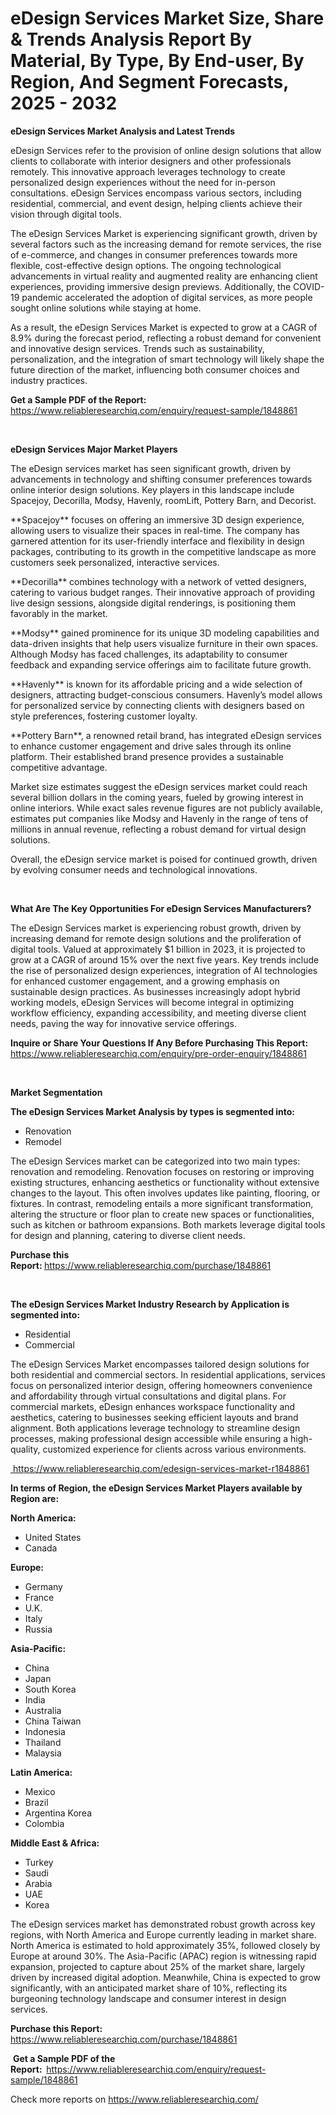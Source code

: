 <p><h1>eDesign Services Market Size, Share & Trends Analysis Report By Material, By Type, By End-user, By Region, And Segment Forecasts, 2025 - 2032</h1></p><p><strong>eDesign Services Market Analysis and Latest Trends</strong></p>
<p><p>eDesign Services refer to the provision of online design solutions that allow clients to collaborate with interior designers and other professionals remotely. This innovative approach leverages technology to create personalized design experiences without the need for in-person consultations. eDesign Services encompass various sectors, including residential, commercial, and event design, helping clients achieve their vision through digital tools.</p><p>The eDesign Services Market is experiencing significant growth, driven by several factors such as the increasing demand for remote services, the rise of e-commerce, and changes in consumer preferences towards more flexible, cost-effective design options. The ongoing technological advancements in virtual reality and augmented reality are enhancing client experiences, providing immersive design previews. Additionally, the COVID-19 pandemic accelerated the adoption of digital services, as more people sought online solutions while staying at home.</p><p>As a result, the eDesign Services Market is expected to grow at a CAGR of 8.9% during the forecast period, reflecting a robust demand for convenient and innovative design services. Trends such as sustainability, personalization, and the integration of smart technology will likely shape the future direction of the market, influencing both consumer choices and industry practices.</p></p>
<p><strong>Get a Sample PDF of the Report:&nbsp;</strong> <a href="https://www.reliableresearchiq.com/enquiry/request-sample/1848861?utm_campaign=2983&utm_medium=2&utm_source=Github&utm_content=ia&utm_term=11032025&utm_id=edesign-services">https://www.reliableresearchiq.com/enquiry/request-sample/1848861</a></p>
<p>&nbsp;</p>
<p><strong>eDesign Services Major Market Players</strong></p>
<p><p>The eDesign services market has seen significant growth, driven by advancements in technology and shifting consumer preferences towards online interior design solutions. Key players in this landscape include Spacejoy, Decorilla, Modsy, Havenly, roomLift, Pottery Barn, and Decorist.</p><p>**Spacejoy** focuses on offering an immersive 3D design experience, allowing users to visualize their spaces in real-time. The company has garnered attention for its user-friendly interface and flexibility in design packages, contributing to its growth in the competitive landscape as more customers seek personalized, interactive services.</p><p>**Decorilla** combines technology with a network of vetted designers, catering to various budget ranges. Their innovative approach of providing live design sessions, alongside digital renderings, is positioning them favorably in the market.</p><p>**Modsy** gained prominence for its unique 3D modeling capabilities and data-driven insights that help users visualize furniture in their own spaces. Although Modsy has faced challenges, its adaptability to consumer feedback and expanding service offerings aim to facilitate future growth.</p><p>**Havenly** is known for its affordable pricing and a wide selection of designers, attracting budget-conscious consumers. Havenly’s model allows for personalized service by connecting clients with designers based on style preferences, fostering customer loyalty.</p><p>**Pottery Barn**, a renowned retail brand, has integrated eDesign services to enhance customer engagement and drive sales through its online platform. Their established brand presence provides a sustainable competitive advantage.</p><p>Market size estimates suggest the eDesign services market could reach several billion dollars in the coming years, fueled by growing interest in online interiors. While exact sales revenue figures are not publicly available, estimates put companies like Modsy and Havenly in the range of tens of millions in annual revenue, reflecting a robust demand for virtual design solutions. </p><p>Overall, the eDesign service market is poised for continued growth, driven by evolving consumer needs and technological innovations.</p></p>
<p>&nbsp;</p>
<p><strong>What Are The Key Opportunities For eDesign Services Manufacturers?</strong></p>
<p><p>The eDesign Services market is experiencing robust growth, driven by increasing demand for remote design solutions and the proliferation of digital tools. Valued at approximately $1 billion in 2023, it is projected to grow at a CAGR of around 15% over the next five years. Key trends include the rise of personalized design experiences, integration of AI technologies for enhanced customer engagement, and a growing emphasis on sustainable design practices. As businesses increasingly adopt hybrid working models, eDesign Services will become integral in optimizing workflow efficiency, expanding accessibility, and meeting diverse client needs, paving the way for innovative service offerings.</p></p>
<p><strong>Inquire or Share Your Questions If Any Before Purchasing This Report:</strong> <a href="https://www.reliableresearchiq.com/enquiry/pre-order-enquiry/1848861?utm_campaign=2983&utm_medium=2&utm_source=Github&utm_content=ia&utm_term=11032025&utm_id=edesign-services">https://www.reliableresearchiq.com/enquiry/pre-order-enquiry/1848861</a></p>
<p>&nbsp;</p>
<p><strong>Market Segmentation</strong></p>
<p><strong>The eDesign Services Market Analysis by types is segmented into:</strong></p>
<p><ul><li>Renovation</li><li>Remodel</li></ul></p>
<p><p>The eDesign Services market can be categorized into two main types: renovation and remodeling. Renovation focuses on restoring or improving existing structures, enhancing aesthetics or functionality without extensive changes to the layout. This often involves updates like painting, flooring, or fixtures. In contrast, remodeling entails a more significant transformation, altering the structure or floor plan to create new spaces or functionalities, such as kitchen or bathroom expansions. Both markets leverage digital tools for design and planning, catering to diverse client needs.</p></p>
<p><strong>Purchase this Report:&nbsp;</strong><a href="https://www.reliableresearchiq.com/purchase/1848861?utm_campaign=2983&utm_medium=2&utm_source=Github&utm_content=ia&utm_term=11032025&utm_id=edesign-services">https://www.reliableresearchiq.com/purchase/1848861</a></p>
<p>&nbsp;</p>
<p><strong>The eDesign Services Market Industry Research by Application is segmented into:</strong></p>
<p><ul><li>Residential</li><li>Commercial</li></ul></p>
<p><p>The eDesign Services Market encompasses tailored design solutions for both residential and commercial sectors. In residential applications, services focus on personalized interior design, offering homeowners convenience and affordability through virtual consultations and digital plans. For commercial markets, eDesign enhances workspace functionality and aesthetics, catering to businesses seeking efficient layouts and brand alignment. Both applications leverage technology to streamline design processes, making professional design accessible while ensuring a high-quality, customized experience for clients across various environments.</p></p>
<p><a href="https://www.reliableresearchiq.com/edesign-services-market-r1848861?utm_campaign=2983&utm_medium=2&utm_source=Github&utm_content=ia&utm_term=11032025&utm_id=edesign-services">&nbsp;https://www.reliableresearchiq.com/edesign-services-market-r1848861</a></p>
<p><strong>In terms of Region, the eDesign Services Market Players available by Region are:</strong></p>
<p>
    <p> <strong> North America: </strong>
        <ul>
            <li>United States</li>
            <li>Canada</li>
        </ul>
        </p> 
    <p> <strong> Europe: </strong>
        <ul>
            <li>Germany</li>
            <li>France</li>
            <li>U.K.</li>
            <li>Italy</li>
            <li>Russia</li>
        </ul>
        </p> 
    <p> <strong> Asia-Pacific: </strong>
        <ul>
            <li>China</li>
            <li>Japan</li>
            <li>South Korea</li>
            <li>India</li>
            <li>Australia</li>
            <li>China Taiwan</li>
            <li>Indonesia</li>
            <li>Thailand</li>
            <li>Malaysia</li>
        </ul>
        </p> 
    <p> <strong> Latin America: </strong>
        <ul>
            <li>Mexico</li>
            <li>Brazil</li>
            <li>Argentina Korea</li>
            <li>Colombia</li>
        </ul>
        </p> 
    <p> <strong> Middle East & Africa: </strong>
        <ul>
            <li>Turkey</li>
            <li>Saudi</li>
            <li>Arabia</li>
            <li>UAE</li>
            <li>Korea</li>
        </ul>
    </p>
    </p>
<p><p>The eDesign services market has demonstrated robust growth across key regions, with North America and Europe currently leading in market share. North America is estimated to hold approximately 35%, followed closely by Europe at around 30%. The Asia-Pacific (APAC) region is witnessing rapid expansion, projected to capture about 25% of the market share, largely driven by increased digital adoption. Meanwhile, China is expected to grow significantly, with an anticipated market share of 10%, reflecting its burgeoning technology landscape and consumer interest in design services.</p></p>
<p><strong>Purchase this Report: </strong><a href="https://www.reliableresearchiq.com/purchase/1848861?utm_campaign=2983&utm_medium=2&utm_source=Github&utm_content=ia&utm_term=11032025&utm_id=edesign-services">https://www.reliableresearchiq.com/purchase/1848861</a></p>
<p>&nbsp;<strong>Get a Sample PDF of the Report:&nbsp;&nbsp;</strong><a href="https://www.reliableresearchiq.com/enquiry/request-sample/1848861?utm_campaign=2983&utm_medium=2&utm_source=Github&utm_content=ia&utm_term=11032025&utm_id=edesign-services">https://www.reliableresearchiq.com/enquiry/request-sample/1848861</a></p>
<p><strong></strong></p>
<p>Check more reports on <a href="https://www.reliableresearchiq.com/?utm_campaign=2983&utm_medium=2&utm_source=Github&utm_content=ia&utm_term=11032025&utm_id=edesign-services">https://www.reliableresearchiq.com/</a></p>
